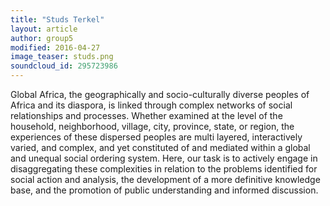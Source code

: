 ```yaml
---
title: "Studs Terkel"
layout: article
author: group5
modified: 2016-04-27
image_teaser: studs.png
soundcloud_id: 295723986
---
```


Global Africa, the geographically and socio-culturally diverse peoples of Africa and its diaspora, is linked through complex networks of social relationships and processes. <span class="soundcite" data-url="http://127.0.0.1:4000/audio/zombies.mp3" data-start="16000" data-end="23000" data-plays="1">Whether examined</span> at the level of the household, neighborhood, village, city, province, state, or region, the experiences of these <span class="soundcite" data-id="295723986" data-start="2000" data-end="3000" data-plays="1">dispersed</span> peoples are multi  layered, interactively varied, and complex, and yet constituted of and mediated  within a global and unequal social ordering system. Here, our task is to actively engage in disaggregating these complexities in <span class="soundcite" data-url="http://127.0.0.1:4000/audio/zombies.mp3" data-start="6000" data-end="15000" data-plays="1">relation to the problems</span> identified for  social action and analysis, the development of a more definitive knowledge base, and  the promotion of public understanding and informed discussion.